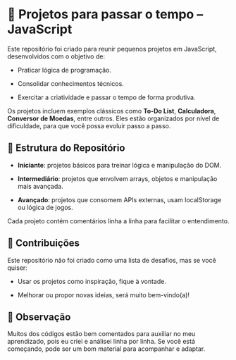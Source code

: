 # 📘 Projetos para passar o tempo – JavaScript

Este repositório foi criado para reunir pequenos projetos em JavaScript, desenvolvidos com o objetivo de:

* Praticar lógica de programação.

* Consolidar conhecimentos técnicos.

* Exercitar a criatividade e passar o tempo de forma produtiva.

Os projetos incluem exemplos clássicos como **To-Do List**, **Calculadora**, **Conversor de Moedas**, entre outros. Eles estão organizados por nível de dificuldade, para que você possa evoluir passo a passo.

## 📂 Estrutura do Repositório

* **Iniciante**: projetos básicos para treinar lógica e manipulação do DOM.

* **Intermediário**: projetos que envolvem arrays, objetos e manipulação mais avançada.

* **Avançado**: projetos que consomem APIs externas, usam localStorage ou lógica de jogos.

Cada projeto contém comentários linha a linha para facilitar o entendimento.

## 🤝 Contribuições

Este repositório não foi criado como uma lista de desafios, mas se você quiser:

* Usar os projetos como inspiração, fique à vontade.

* Melhorar ou propor novas ideias, será muito bem-vindo(a)!

## 📝 Observação

Muitos dos códigos estão bem comentados para auxiliar no meu aprendizado, pois eu criei e análisei linha por linha. Se você está começando, pode ser um bom material para acompanhar e adaptar.
